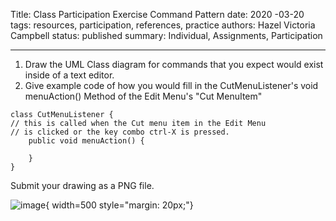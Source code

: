 Title: Class Participation Exercise Command Pattern
date: 2020 -03-20
tags: resources, participation, references, practice
authors: Hazel Victoria Campbell
status: published
summary: Individual, Assignments, Participation

---

1. Draw the UML Class diagram for
   commands that you expect would
   exist inside of a text editor.
2. Give example code of how you
   would fill in the CutMenuListener's
   void menuAction() Method of the
   Edit Menu's "Cut MenuItem"

```
class CutMenuListener {
// this is called when the Cut menu item in the Edit Menu
// is clicked or the key combo ctrl-X is pressed.
    public void menuAction() {

    }
}
```
Submit your drawing as a PNG file.

![image]({attach}../images/old_participation/CommandPattern.png){ width=500 style="margin: 20px;"}